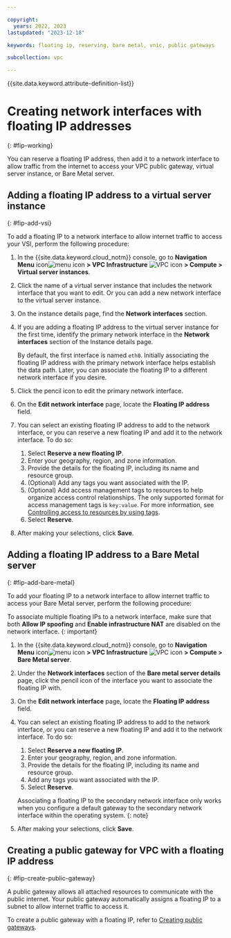```yaml
---

copyright:
  years: 2022, 2023
lastupdated: "2023-12-18"

keywords: floating ip, reserving, bare metal, vnic, public gateways

subcollection: vpc

---
```


{{site.data.keyword.attribute-definition-list}}

# Creating network interfaces with floating IP addresses
{: #fip-working}

You can reserve a floating IP address, then add it to a network interface to allow traffic from the internet to access your VPC public gateway, virtual server instance, or Bare Metal server.

## Adding a floating IP address to a virtual server instance
{: #fip-add-vsi}

To add a floating IP to a network interface to allow internet traffic to access your VSI, perform the following procedure:

1. In the {{site.data.keyword.cloud_notm}} console, go to **Navigation Menu** icon![menu icon](../icons/icon_hamburger.svg) **> VPC Infrastructure** ![VPC icon](../../icons/vpc.svg) **> Compute > Virtual server instances**.
1. Click the name of a virtual server instance that includes the network interface that you want to edit. Or you can add a new network interface to the virtual server instance.
1. On the instance details page, find the **Network interfaces** section.
1. If you are adding a floating IP address to the virtual server instance for the first time, identify the primary network interface in the **Network interfaces** section of the Instance details page.

    By default, the first interface is named `eth0`. Initially associating the floating IP address with the primary network interface helps
establish the data path. Later, you can associate the floating IP to a different network interface if you desire.

1. Click the pencil icon to edit the primary network interface.
1. On the **Edit network interface** page, locate the **Floating IP address** field.
1. You can select an existing floating IP address to add to the network interface, or you can reserve a new floating IP and add it to the network interface. To do so:
   1. Select **Reserve a new floating IP**.
   1. Enter your geography, region, and zone information.
   1. Provide the details for the floating IP, including its name and resource group.
   1. (Optional) Add any tags you want associated with the IP.
   1. (Optional) Add access management tags to resources to help organize access control relationships. The only supported format for access management tags is `key:value`. For more information, see [Controlling access to resources by using tags](https://cloud.ibm.com/docs/account?topic=account-access-tags-tutorial).
   1. Select **Reserve**.
1. After making your selections, click **Save**.

## Adding a floating IP address to a Bare Metal server
{: #fip-add-bare-metal}

To add your floating IP to a network interface to allow internet traffic to access your Bare Metal server, perform the following procedure:

To associate multiple floating IPs to a network interface, make sure that both **Allow IP spoofing** and **Enable infrastructure NAT** are disabled on the network interface.
{: important}

1. In the {{site.data.keyword.cloud_notm}} console, go to **Navigation Menu** icon![menu icon](../icons/icon_hamburger.svg) **> VPC Infrastructure** ![VPC icon](../../icons/vpc.svg) **> Compute > Bare Metal server**.
1. Under the **Network interfaces** section of the **Bare metal server details** page, click the pencil icon of the interface you want to associate the floating IP with.
1. On the **Edit network interface** page, locate the **Floating IP address** field.
1. You can select an existing floating IP address to add to the network interface, or you can reserve a new floating IP and add it to the network interface. To do so:
   1. Select **Reserve a new floating IP**.
   1. Enter your geography, region, and zone information.
   1. Provide the details for the floating IP, including its name and resource group.
   1. Add any tags you want associated with the IP.
   1. Select **Reserve**.

   Associating a floating IP to the secondary network interface only works when you configure a default gateway to the secondary network interface within the operating system.
    {: note}

1. After making your selections, click **Save**.

## Creating a public gateway for VPC with a floating IP address
{: #fip-create-public-gateway}

A public gateway allows all attached resources to communicate with the public internet. Your public gateway automatically assigns a floating IP to a subnet to allow internet traffic to access it.

To create a public gateway with a floating IP, refer to [Creating public gateways](/docs/vpc?topic=vpc-create-public-gateways&interface=ui).
